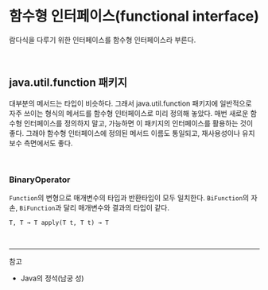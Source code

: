 # 함수형 인터페이스(functional interface)

람다식을 다루기 위한 인터페이스를 함수형 인터페이스라 부른다.

<br/>

## java.util.function 패키지

대부분의 메서드는 타입이 비슷하다. 그래서 java.util.function 패키지에 일반적으로 자주 쓰이는 형식의 메서드를 함수형 인터페이스로 미리 정의해 놓았다. 매번 새로운 함수형 인터페이스를 정의하지 말고, 가능하면 이 패키지의 인터페이스를 활용하는 것이 좋다. 그래야 함수형 인터페이스에 정의된 메서드 이름도 통일되고, 재사용성이나 유지보수 측면에서도 좋다.

<br/>

### BinaryOperator
`Function`의 변형으로 매개변수의 타입과 반환타입이 모두 일치한다.
`BiFunction`의 자손, `BiFunction`과 달리 매개변수와 결과의 타입이 같다.

```text
T, T → T apply(T t, T t) → T
```

<br/>

---

참고
- Java의 정석(남궁 성)
